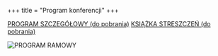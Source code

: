 +++
title = "Program konferencji"
+++


[PROGRAM SZCZEGÓŁOWY (do pobrania)](PROGRAM_KONFERENCJI.pdf)
[KSIĄŻKA STRESZCZEŃ (do pobrania)](20_lat_geoinformacji.pdf)

![PROGRAM RAMOWY](PROGRAM7_RAMOWY.png)
